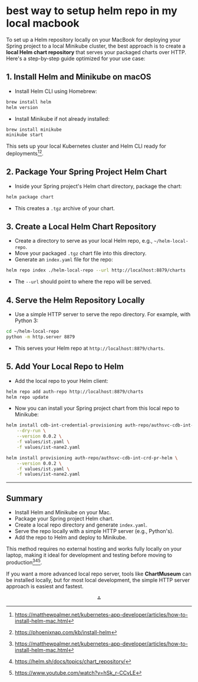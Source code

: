
# best way to setup helm repo in my local macbook

To set up a Helm repository locally on your MacBook for deploying your Spring project to a local Minikube cluster, the best approach is to create a **local Helm chart repository** that serves your packaged charts over HTTP. Here's a step-by-step guide optimized for your use case:

## 1. Install Helm and Minikube on macOS

- Install Helm CLI using Homebrew:

```bash
brew install helm
helm version
```

- Install Minikube if not already installed:

```bash
brew install minikube
minikube start
```


This sets up your local Kubernetes cluster and Helm CLI ready for deployments[^1][^6].

## 2. Package Your Spring Project Helm Chart

- Inside your Spring project's Helm chart directory, package the chart:

```bash
helm package chart
```

- This creates a `.tgz` archive of your chart.


## 3. Create a Local Helm Chart Repository

- Create a directory to serve as your local Helm repo, e.g., `~/helm-local-repo`.
- Move your packaged `.tgz` chart file into this directory.
- Generate an `index.yaml` file for the repo:

```bash
helm repo index ./helm-local-repo --url http://localhost:8879/charts
```

- The `--url` should point to where the repo will be served.


## 4. Serve the Helm Repository Locally

- Use a simple HTTP server to serve the repo directory. For example, with Python 3:

```bash
cd ~/helm-local-repo
python -m http.server 8879
```

- This serves your Helm repo at `http://localhost:8879/charts`.


## 5. Add Your Local Repo to Helm

- Add the local repo to your Helm client:

```bash
helm repo add auth-repo http://localhost:8879/charts
helm repo update
```

- Now you can install your Spring project chart from this local repo to Minikube:

```bash
helm install cdb-int-credential-provisioning auth-repo/authsvc-cdb-int-crd-pr-helm \
    --dry-run \
    --version 0.0.2 \
    -f values/ist.yaml \
    -f values/ist-nane2.yaml

helm install provisioning auth-repo/authsvc-cdb-int-crd-pr-helm \
    --version 0.0.2 \
    -f values/ist.yaml \
    -f values/ist-nane2.yaml
```


---

## Summary

- Install Helm and Minikube on your Mac.
- Package your Spring project Helm chart.
- Create a local repo directory and generate `index.yaml`.
- Serve the repo locally with a simple HTTP server (e.g., Python's).
- Add the repo to Helm and deploy to Minikube.

This method requires no external hosting and works fully locally on your laptop, making it ideal for development and testing before moving to production[^1][^3][^7].

If you want a more advanced local repo server, tools like **ChartMuseum** can be installed locally, but for most local development, the simple HTTP server approach is easiest and fastest.

<div style="text-align: center">⁂</div>

[^1]: https://matthewpalmer.net/kubernetes-app-developer/articles/how-to-install-helm-mac.html

[^2]: https://helm.sh/docs/intro/install/

[^3]: https://helm.sh/docs/topics/chart_repository/

[^4]: https://helm.sh/docs/intro/quickstart/

[^5]: https://www.datacamp.com/tutorial/helm-chart

[^6]: https://phoenixnap.com/kb/install-helm

[^7]: https://www.youtube.com/watch?v=hSk_r-CCvLE

[^8]: https://docs.okd.io/4.10/applications/working_with_helm_charts/configuring-custom-helm-chart-repositories.html

